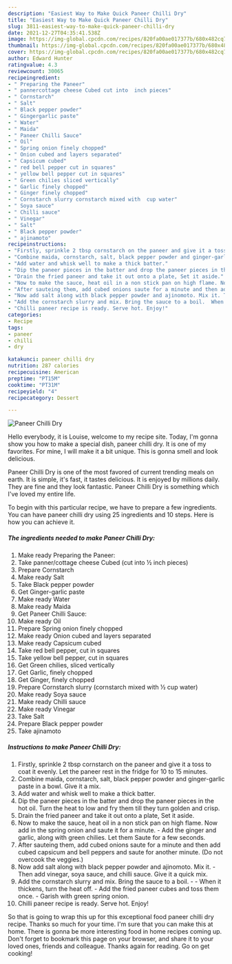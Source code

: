 ```yaml
---
description: "Easiest Way to Make Quick Paneer Chilli Dry"
title: "Easiest Way to Make Quick Paneer Chilli Dry"
slug: 3811-easiest-way-to-make-quick-paneer-chilli-dry
date: 2021-12-27T04:35:41.538Z
image: https://img-global.cpcdn.com/recipes/820fa00ae017377b/680x482cq70/paneer-chilli-dry-recipe-main-photo.jpg
thumbnail: https://img-global.cpcdn.com/recipes/820fa00ae017377b/680x482cq70/paneer-chilli-dry-recipe-main-photo.jpg
cover: https://img-global.cpcdn.com/recipes/820fa00ae017377b/680x482cq70/paneer-chilli-dry-recipe-main-photo.jpg
author: Edward Hunter
ratingvalue: 4.3
reviewcount: 30065
recipeingredient:
- " Preparing the Paneer"
- " pannercottage cheese Cubed cut into  inch pieces"
- " Cornstarch"
- " Salt"
- " Black pepper powder"
- " Gingergarlic paste"
- " Water"
- " Maida"
- " Paneer Chilli Sauce"
- " Oil"
- " Spring onion finely chopped"
- " Onion cubed and layers separated"
- " Capsicum cubed"
- " red bell pepper cut in squares"
- " yellow bell pepper cut in squares"
- " Green chilies sliced vertically"
- " Garlic finely chopped"
- " Ginger finely chopped"
- " Cornstarch slurry cornstarch mixed with  cup water"
- " Soya sauce"
- " Chilli sauce"
- " Vinegar"
- " Salt"
- " Black pepper powder"
- " ajinamoto"
recipeinstructions:
- "Firstly, sprinkle 2 tbsp cornstarch on the paneer and give it a toss to coat it evenly. Let the paneer rest in the fridge for 10 to 15 minutes."
- "Combine maida, cornstarch, salt, black pepper powder and ginger-garlic paste in a bowl. Give it a mix."
- "Add water and whisk well to make a thick batter."
- "Dip the paneer pieces in the batter and drop the paneer pieces in the hot oil. Turn the heat to low and fry them till they turn golden and crisp."
- "Drain the fried paneer and take it out onto a plate, Set it aside."
- "Now to make the sauce, heat oil in a non stick pan on high flame. Now add in the spring onion and saute it for a minute. Add the ginger and garlic, along with green chilies. Let them Saute for a few seconds."
- "After sauteing them, add cubed onions saute for a minute and then add cubed capsicum and bell peppers and saute for another minute. (Do not overcook the veggies.)"
- "Now add salt along with black pepper powder and ajinomoto. Mix it. Then add vinegar, soya sauce, and chilli sauce. Give it a quick mix."
- "Add the cornstarch slurry and mix. Bring the sauce to a boil.  When it thickens, turn the heat off. Add the fried paneer cubes and toss them once. Garish with green spring onion."
- "Chilli paneer recipe is ready. Serve hot. Enjoy!"
categories:
- Recipe
tags:
- paneer
- chilli
- dry

katakunci: paneer chilli dry 
nutrition: 287 calories
recipecuisine: American
preptime: "PT15M"
cooktime: "PT31M"
recipeyield: "4"
recipecategory: Dessert

---
```



![Paneer Chilli Dry](https://img-global.cpcdn.com/recipes/820fa00ae017377b/680x482cq70/paneer-chilli-dry-recipe-main-photo.jpg)

Hello everybody, it is Louise, welcome to my recipe site. Today, I'm gonna show you how to make a special dish, paneer chilli dry. It is one of my favorites. For mine, I will make it a bit unique. This is gonna smell and look delicious.



Paneer Chilli Dry is one of the most favored of current trending meals on earth. It is simple, it's fast, it tastes delicious. It is enjoyed by millions daily. They are fine and they look fantastic. Paneer Chilli Dry is something which I've loved my entire life.


To begin with this particular recipe, we have to prepare a few ingredients. You can have paneer chilli dry using 25 ingredients and 10 steps. Here is how you can achieve it.

<!--inarticleads1-->

##### The ingredients needed to make Paneer Chilli Dry:

1. Make ready  Preparing the Paneer:
1. Take  panner/cottage cheese Cubed (cut into ½ inch pieces)
1. Prepare  Cornstarch
1. Make ready  Salt
1. Take  Black pepper powder
1. Get  Ginger-garlic paste
1. Make ready  Water
1. Make ready  Maida
1. Get  Paneer Chilli Sauce:
1. Make ready  Oil
1. Prepare  Spring onion finely chopped
1. Make ready  Onion cubed and layers separated
1. Make ready  Capsicum cubed
1. Take  red bell pepper, cut in squares
1. Take  yellow bell pepper, cut in squares
1. Get  Green chilies, sliced vertically
1. Get  Garlic, finely chopped
1. Get  Ginger, finely chopped
1. Prepare  Cornstarch slurry (cornstarch mixed with ½ cup water)
1. Make ready  Soya sauce
1. Make ready  Chilli sauce
1. Make ready  Vinegar
1. Take  Salt
1. Prepare  Black pepper powder
1. Take  ajinamoto




<!--inarticleads2-->

##### Instructions to make Paneer Chilli Dry:

1. Firstly, sprinkle 2 tbsp cornstarch on the paneer and give it a toss to coat it evenly. Let the paneer rest in the fridge for 10 to 15 minutes.
1. Combine maida, cornstarch, salt, black pepper powder and ginger-garlic paste in a bowl. Give it a mix.
1. Add water and whisk well to make a thick batter.
1. Dip the paneer pieces in the batter and drop the paneer pieces in the hot oil. Turn the heat to low and fry them till they turn golden and crisp.
1. Drain the fried paneer and take it out onto a plate, Set it aside.
1. Now to make the sauce, heat oil in a non stick pan on high flame. Now add in the spring onion and saute it for a minute. - Add the ginger and garlic, along with green chilies. Let them Saute for a few seconds.
1. After sauteing them, add cubed onions saute for a minute and then add cubed capsicum and bell peppers and saute for another minute. (Do not overcook the veggies.)
1. Now add salt along with black pepper powder and ajinomoto. Mix it. - Then add vinegar, soya sauce, and chilli sauce. Give it a quick mix.
1. Add the cornstarch slurry and mix. Bring the sauce to a boil. -  - When it thickens, turn the heat off. - Add the fried paneer cubes and toss them once. - Garish with green spring onion.
1. Chilli paneer recipe is ready. Serve hot. Enjoy!




So that is going to wrap this up for this exceptional food paneer chilli dry recipe. Thanks so much for your time. I'm sure that you can make this at home. There is gonna be more interesting food in home recipes coming up. Don't forget to bookmark this page on your browser, and share it to your loved ones, friends and colleague. Thanks again for reading. Go on get cooking!
